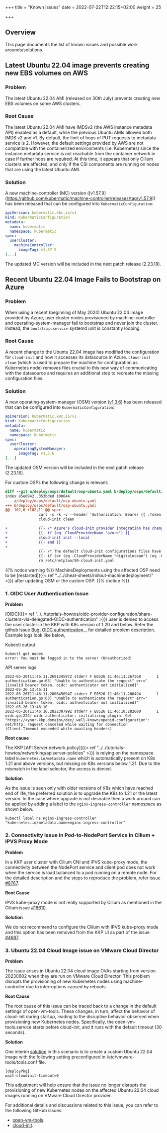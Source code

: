 +++
title = "Known Issues"
date = 2022-07-22T12:22:15+02:00
weight = 25

+++

## Overview

This page documents the list of known issues and possible work arounds/solutions.

## Latest Ubuntu 22.04 image prevents creating new EBS volumes on AWS

### Problem

The latest Ubuntu 22.04 AMI (released on 30th July) prevents creating new EBS volumes on some AWS clusters.


### Root Cause

The latest Ubuntu 22.04 AMI have IMDSv2 (the AWS instance metadata API) enabled as a default, while the previous Ubuntu AMIs allowed both IMDS v2 and v1. By default, the limit of hops of PUT requests to metadata service is 2. However, the default settings provided by AWS are not compatible with the containerized environments (i.e. Kubernetes) since the instance metadata service is not reachable from the container network in case if further hops are required. At this time, it appears that only Cilium clusters are affected, and only if the CSI components are running on nodes that are using the latest Ubuntu AMI.

### Solution

A new machine-controller (MC) version ([v1.57.9] (https://github.com/kubermatic/machine-controller/releases/tag/v1.57.9)) has been released that can be configured into `KubermaticConfiguration`:

```yaml
apiVersion: kubermatic.k8c.io/v1
kind: KubermaticConfiguration
metadata:
  name: kubermatic
  namespace: kubermatic
spec:
  userCluster:
    machineController:
      imageTag: v1.57.9
[...]
```

The updated MC version will be included in the next patch release (2.23.18).


## Recent Ubuntu 22.04 Image Fails to Bootstrap on Azure

### Problem

When using a recent (beginning of May 2024) Ubuntu 22.04 image provided by Azure, user cluster nodes provisioned by machine-controller and operating-system-manager fail to bootstrap and never join the cluster. Instead, the `bootstrap.service` systemd unit is constantly looping.

### Root Cause

A recent change to the Ubuntu 22.04 image has modified the configuration for `cloud-init` and how it accesses its datasource in Azure. `cloud-init clean` (which is used to prepare the machine for configuration as Kubernetes node) removes files crucial to this new way of communicating with the datasource and requires an additional step to recreate the missing configuration files.

### Solution

A new operating-system-manager (OSM) version ([v1.3.6](https://github.com/kubermatic/operating-system-manager/releases/tag/v1.3.6)) has been released that can be configured into `KubermaticConfiguration`:

```yaml
apiVersion: kubermatic.k8c.io/v1
kind: KubermaticConfiguration
metadata:
  name: kubermatic
  namespace: kubermatic
spec:
  userCluster:
    operatingSystemManager:
      imageTag: v1.3.6
[...]
```

The updated OSM version will be included in the next patch release (2.23.16).

For custom OSPs the following change is relevant:

```diff
diff --git a/deploy/osps/default/osp-ubuntu.yaml b/deploy/osps/default/osp-ubuntu.yaml
index 85e8942..353bded 100644
--- a/deploy/osps/default/osp-ubuntu.yaml
+++ b/deploy/osps/default/osp-ubuntu.yaml
@@ -102,6 +102,11 @@ spec:
               curl -s -k -v --header 'Authorization: Bearer {{ .Token }}'      {{ .ServerURL }}/api/v1/namespaces/cloud-init-settings/secrets/{{ .SecretName }} | jq '.data["cloud-config"]' -r| base64 -d > /etc/cloud/cloud.cfg.d/{{ .SecretName }}.cfg
               cloud-init clean

+              {{- /* Azure's cloud-init provider integration has changed recently (end of April 2024) and now requires us to run this command below once to set some files up that seem required for another cloud-init run. */}}
+              {{- if (eq .CloudProviderName "azure") }}
+              cloud-init init --local
+              {{- end }}
+
               {{- /* The default cloud-init configurations files have a bug on Digital Ocean that causes the machine to be in-accessible on the 2nd cloud-init and in case of Hetzner, ipv6 addresses are missing. Hence we disable network configuration. */}}
               {{- if (or (eq .CloudProviderName "digitalocean") (eq .CloudProviderName "hetzner")) }}
               rm /etc/netplan/50-cloud-init.yaml
```

{{% notice warning %}}
MachineDeployments using the affected OSP need to be [restarted]({{< ref "../../cheat-sheets/rollout-machinedeployment/" >}}) after updating OSM or the custom OSP.
{{% /notice %}}

### 1. OIDC User Authentication Issue

**Problem**

[OIDC]({{< ref "../../tutorials-howtos/oidc-provider-configuration/share-clusters-via-delegated-OIDC-authentication" >}}) user is denied to access the user cluster in the KKP with K8s version of 1.20 and below. Refer the github issue [Bug: OIDC authentication...](https://github.com/kubermatic/kubermatic/issues/9908) for detailed problem description. Example logs look like below,

Kubectl output

```
kubectl get nodes
error: You must be logged in to the server (Unauthorized)
```

API server logs

```
2022-05-26T11:46:11.269134597Z stderr F E0526 11:46:11.267368       1 authentication.go:63] "Unable to authenticate the request" err="[invalid bearer token, oidc: authenticator not initialized]"
2022-05-26 13:46:11
2022-05-26T11:46:11.200645694Z stderr F E0526 11:46:11.200494       1 authentication.go:63] "Unable to authenticate the request" err="[invalid bearer token, oidc: authenticator not initialized]"
2022-05-26 13:46:10
2022-05-26T11:46:10.282230799Z stderr F E0526 11:46:10.282080       1 oidc.go:224] oidc authenticator: initializing plugin: Get "https://<your-kkp.domain>/dex/.well-known/openid-configuration": net/http: request canceled while waiting for connection (Client.Timeout exceeded while awaiting headers)

```


**Root cause**

The KKP [API Server network policy]({{< ref "../../tutorials-howtos/networking/apiserver-policies" >}}) is relying on the namespace label `kubernetes.io/metadata.name` which is automatically present on K8s 1.21 and above versions, but missing on K8s versions below 1.21. Due to the mismatch in the label selector, the access is denied.

**Solution**

As the issue is seen only with older versions of K8s which have reached end of life, the preferred solution is to upgrade the K8s to 1.21 or the latest version.
In the case where upgrade is not desirable then a work around can be applied by adding a label to the `nginx-ingress-controller` namespace as shown below.

`kubectl label ns nginx-ingress-controller "kubernetes.io/metadata.name=nginx-ingress-controller"`

### 2. Connectivity Issue in Pod-to-NodePort Service in Cilium + IPVS Proxy Mode

**Problem**

In a KKP user cluster with Cilium CNI and IPVS kube-proxy mode, the connectivity between the NodePort service and client pod does not work when the service is load balanced to a pod running on a remote node. For the detailed description and the steps to reproduce the problem, refer issue [#8767](https://github.com/kubermatic/kubermatic/issues/8767).

**Root Cause**

IPVS kube-proxy mode is not really supported by Cilium as mentioned in the Cilium issue [#18610](https://github.com/cilium/cilium/issues/18610).

**Solution**

We do not recommend to configure the Cilium with IPVS kube-proxy mode and this option has been removed from the KKP UI as part of the issue [#4687](https://github.com/kubermatic/dashboard/issues/4687).

### 3. Ubuntu 22.04 Cloud Image issue on VMware Cloud Director

**Problem**

The issue arises in Ubuntu 22.04 cloud image OVAs starting from version 20230602 when they are run on VMware Cloud Director. This problem disrupts the provisioning of new Kubernetes nodes using machine-controller due to interruptions caused by reboots.

**Root Cause**

The root cause of this issue can be traced back to a change in the default settings of open-vm-tools. These changes, in turn, affect the behavior of cloud-init during startup, leading to the disruptive behavior observed when provisioning new Kubernetes nodes. Specifically, the open-vm-tools.service starts before cloud-init, and it runs with the default timeout (30 seconds).

**Solution**

One interim [solution](https://github.com/canonical/cloud-init/issues/4188#issuecomment-1695041510) in this scenario is to create a custom Ubuntu 22.04 image with the following setting preconfigured
in /etc/vmware-tools/tools.conf file.
```
[deployPkg]
wait-cloudinit-timeout=0
```
This adjustment will help ensure that the issue no longer disrupts the provisioning of new Kubernetes nodes on the affected Ubuntu 22.04 cloud images running on VMware Cloud Director provider.

For additional details and discussions related to this issue, you can refer to the following GitHub issues:
- [open-vm-tools](https://github.com/vmware/open-vm-tools/issues/684).
- [cloud-init](https://github.com/canonical/cloud-init/issues/4188).
